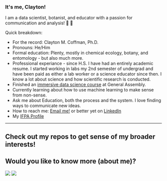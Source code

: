 ### It's me, Clayton!  

I am a data scientist, botanist, and educator with a passion for communication and analysis! :microscope: :telescope:



Quick breakdown:
* For the record: Clayton M. Coffman, Ph.D.
* Pronouns: He/Him
* Formal education: Plenty, mostly in chemical ecology, botany, and entomology - but also much more.
* Professional experiance - since H.S. I have had an entirely academic resume. I started working in labs my 2nd semester of undergrad and have been paid as either a lab worker or a science educator since then. I know a lot about science and how scientific research is conducted.
* Finished an [immersive data science course](https://generalassemb.ly/education/data-science-immersive) at General Assembly.
* Currently learning about how to use machine learning to make sense from non-sense.
* Ask me about Education, both the process and the system. I love finding ways to communicate new ideas.
* How to reach me: [Email me!](mailto:clayton.coffman@pm.me?subject=[GitHub]) or better yet on [LinkedIn](https://www.linkedin.com/in/claytonmcoffman/)
* My [IFPA Profile](https://www.ifpapinball.com/player.php?p=83361)
---
Check out my repos to get sense of my broader interests!
---
## Would you like to know more (about me)?
[![](https://img.shields.io/badge/Spotify-1ED760?style=for-the-badge&logo=spotify&logoColor=white)](https://open.spotify.com/user/129797269?si=1bccd9657b004103)
[![](https://img.shields.io/badge/linkedin-%230077B5.svg?style=for-the-badge&logo=linkedin)](https://www.linkedin.com/in/claytonmcoffman/)
